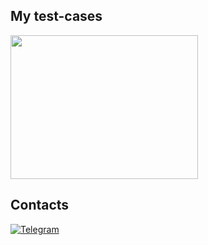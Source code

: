 ## My test-cases
<img src="https://cdn.dribbble.com/users/43762/screenshots/3361371/media/f1600c72aa3208834c1af9bcf1572b6c.gif" height="230" width="300" frameborder="0" scrolling="no">

## Contacts 

[![Telegram](https://img.shields.io/badge/-Telegram-df9a60?style=flat-square&logo=Telegram)](https://t.me/rom_hah)